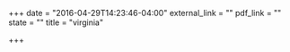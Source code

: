 +++
date = "2016-04-29T14:23:46-04:00"
external_link = ""
pdf_link = ""
state = ""
title = "virginia"

+++

